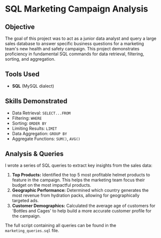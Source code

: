 # SQL Marketing Campaign Analysis

## Objective
The goal of this project was to act as a junior data analyst and query a large sales database to answer specific business questions for a marketing team's new health and safety campaign. This project demonstrates proficiency in fundamental SQL commands for data retrieval, filtering, sorting, and aggregation.

## Tools Used
* **SQL** (MySQL dialect)

## Skills Demonstrated
* Data Retrieval: `SELECT...FROM`
* Filtering: `WHERE`
* Sorting: `ORDER BY`
* Limiting Results: `LIMIT`
* Data Aggregation: `GROUP BY`
* Aggregate Functions: `SUM()`, `AVG()`

## Analysis & Queries
I wrote a series of SQL queries to extract key insights from the sales data:

1.  **Top Products:** Identified the top 5 most profitable helmet products to feature in the campaign. This helps the marketing team focus their budget on the most impactful products.
2.  **Geographic Performance:** Determined which country generates the most revenue from hydration packs, allowing for geographically targeted ads.
3.  **Customer Demographics:** Calculated the average age of customers for 'Bottles and Cages' to help build a more accurate customer profile for the campaign.

The full script containing all queries can be found in the `marketing_queries.sql` file.

